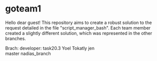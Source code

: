 # goteam1
Hello dear guest!
This repository aims to create a robust solution to the request detailed in the file "script_manager_bash". Each team member created a slightly different solution, which was represented in the other branches.

Brach:        developer:
task20.3   Yoel Tokatly
jen           
master
nadias_branch
